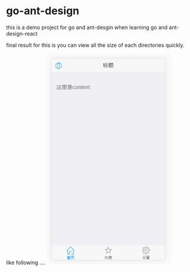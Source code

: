 # go-ant-design
this is a demo project for go and ant-desgin when learning go and ant-design-react

final result for this is you can view all the size of each directories quickly.

like following ....
![Image text](https://raw.githubusercontent.com/hongmaju/light7Local/master/img/productShow/20170518152848.png)
